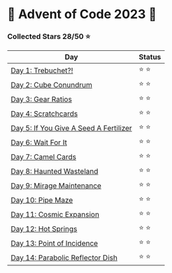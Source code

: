 # 🎄 Advent of Code 2023 🎄

### Collected Stars 28/50 ⭐

| Day                                             | Status |
|-------------------------------------------------|--------|
| [Day 1: Trebuchet?!](day_1)                     | ⭐ ⭐    |
| [Day 2: Cube Conundrum](day_2)                  | ⭐ ⭐    |
| [Day 3: Gear Ratios](day_3)                     | ⭐ ⭐    |
| [Day 4: Scratchcards](day_4)                    | ⭐ ⭐    |
| [Day 5: If You Give A Seed A Fertilizer](day_5) | ⭐ ⭐    |
| [Day 6: Wait For It](day_6)                     | ⭐ ⭐    |
| [Day 7: Camel Cards](day_7)                     | ⭐ ⭐    |
| [Day 8: Haunted Wasteland](day_8)               | ⭐ ⭐    |
| [Day 9: Mirage Maintenance](day_9)              | ⭐ ⭐    |
| [Day 10: Pipe Maze](day_10)                     | ⭐ ⭐    |
| [Day 11: Cosmic Expansion](day_11)              | ⭐ ⭐    |
| [Day 12: Hot Springs](day_12)                   | ⭐ ⭐    |
| [Day 13: Point of Incidence](day_13)            | ⭐ ⭐    |
| [Day 14: Parabolic Reflector Dish](day_14)      | ⭐ ⭐    |
